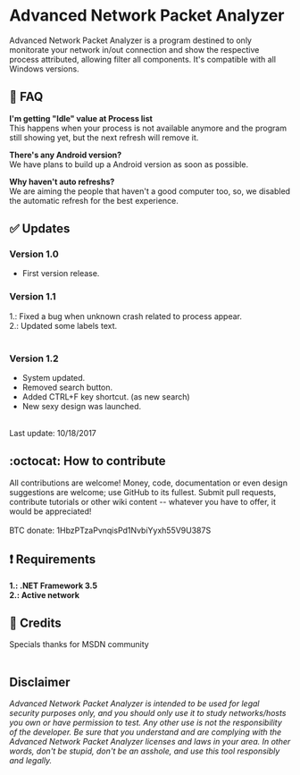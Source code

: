 # Advanced Network Packet Analyzer

Advanced Network Packet Analyzer is a program destined to only monitorate your network in/out connection and show the respective process attributed, allowing filter all components. It's compatible with all Windows versions.

## :trident: FAQ

**I'm getting "Idle" value at Process list**<br>
This happens when your process is not available anymore and the program still showing yet, but the next refresh will remove it.

**There's any Android version?**<br>
We have plans to build up a Android version as soon as possible.

**Why haven't auto refreshs?**<br>
We are aiming the people that haven't a good computer too, so, we disabled the automatic refresh for the best experience.

## :white_check_mark: Updates
### Version 1.0<br>
- First version release.<br>

### Version 1.1
1.: Fixed a bug when unknown crash related to process appear.<br>
2.: Updated some labels text.<br>
<br>
### Version 1.2
- System updated.<br>
- Removed search button.<br>
- Added CTRL+F key shortcut. (as new search)<br>
- New sexy design was launched.<br>
<br>
Last update: 10/18/2017

## :octocat: How to contribute
All contributions are welcome! Money, code, documentation or even design suggestions are welcome; use GitHub to its fullest. Submit pull requests, contribute tutorials or other wiki content -- whatever you have to offer, it would be appreciated!<br><br>
BTC donate: 1HbzPTzaPvnqisPd1NvbiYyxh55V9U387S<br>

## :heavy_exclamation_mark: Requirements
**1.: .NET Framework 3.5**<br>
**2.: Active network**

## :scroll: Credits
Specials thanks for MSDN community
<br>
<br>
## Disclaimer
*Advanced Network Packet Analyzer is intended to be used for legal security purposes only, and you should only use it to study networks/hosts you own or have permission to test. Any other use is not the responsibility of the developer. Be sure that you understand and are complying with the Advanced Network Packet Analyzer licenses and laws in your area. In other words, don't be stupid, don't be an asshole, and use this tool responsibly and legally.*
